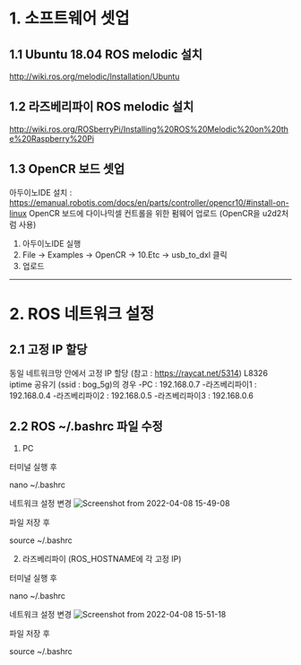 # 1. 소프트웨어 셋업

## 1.1 Ubuntu 18.04 ROS melodic 설치
http://wiki.ros.org/melodic/Installation/Ubuntu

## 1.2 라즈베리파이 ROS melodic 설치
http://wiki.ros.org/ROSberryPi/Installing%20ROS%20Melodic%20on%20the%20Raspberry%20Pi

## 1.3 OpenCR 보드 셋업
아두이노IDE 설치 : https://emanual.robotis.com/docs/en/parts/controller/opencr10/#install-on-linux
OpenCR 보드에 다이나믹셀 컨트롤을 위한 펌웨어 업로드 (OpenCR을 u2d2처럼 사용)
1) 아두이노IDE 실행
2) File -> Examples -> OpenCR -> 10.Etc -> usb_to_dxl 클릭
3) 업로드

--------------

# 2. ROS 네트워크 설정

## 2.1 고정 IP 할당
동일 네트워크망 안에서 고정 IP 할당
(참고 : https://raycat.net/5314)
L8326 iptime 공유기 (ssid : bog_5g)의 경우
-PC : 192.168.0.7
-라즈베리파이1 : 192.168.0.4
-라즈베리파이2 : 192.168.0.5
-라즈베리파이3 : 192.168.0.6

## 2.2 ROS ~/.bashrc 파일 수정
1) PC

터미널 실행 후

  nano ~/.bashrc

네트워크 설정 변경
![Screenshot from 2022-04-08 15-49-08](https://user-images.githubusercontent.com/61779427/162380194-f8f43f7e-526e-4d51-b5f8-51d39432f2d2.png)

파일 저장 후

  source ~/.bashrc
 
2) 라즈베리파이 (ROS_HOSTNAME에 각 고정 IP)

터미널 실행 후

  nano ~/.bashrc

네트워크 설정 변경
![Screenshot from 2022-04-08 15-51-18](https://user-images.githubusercontent.com/61779427/162380446-398d917a-8f0c-43b9-94c3-0036861b85b7.png)

파일 저장 후

  source ~/.bashrc


